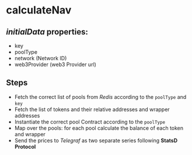 # calculateNav

## _initialData_ properties:

- key
- poolType
- network (Network ID)
- web3Provider (web3 Provider url)

## Steps

- Fetch the correct list of pools from _Redis_ according to the `poolType` and `key`
- Fetch the list of tokens and their relative addresses and wrapper addresses
- Instantiate the correct pool Contract according to the `poolType`
- Map over the pools: for each pool calculate the balance of each token and wrapper
- Send the prices to _Telegraf_ as two separate series following **StatsD Protocol**

